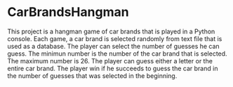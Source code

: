 # CarBrandsHangman
This project is a hangman game of car brands that is played in a Python console.
Each game, a car brand is selected randomly from text file that is used as a database.
The player can select the number of guesses he can guess.
The minimun number is the number of the car brand that is selected.
The maximum number is 26.
The player can guess either a letter or the entire car brand.
The player win if he succeeds to guess the car brand in the number of guesses that was selected in the beginning.
